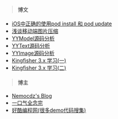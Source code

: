 > #### 博文

* [iOS中正确的使用pod install 和 pod update](https://www.jianshu.com/p/de3047bb71d6)
* [浅谈移动端图片压缩](https://nemocdz.github.io/post/浅谈移动端图片压缩/)
* [YYModel源码分析](https://www.jianshu.com/p/0a08d721d509)
* [YYText源码分析](https://www.jianshu.com/p/e214b3793005)
* [YYImage源码分析](https://www.jianshu.com/p/30c3b7881b68)
* [Kingfisher 3.x 学习(一)](https://www.jianshu.com/p/a47fefeed7f0)
* [Kingfisher 3.x 学习(二)](https://www.jianshu.com/p/03b6b66b5103)

> #### 博主 

* [Nemocdz's Blog](https://nemocdz.github.io/post/)
* [一口气全念完](https://www.jianshu.com/u/872519599961)
* [好酷编程网(很多demo代码搜集)](http://www.okbase.net/)

> 
